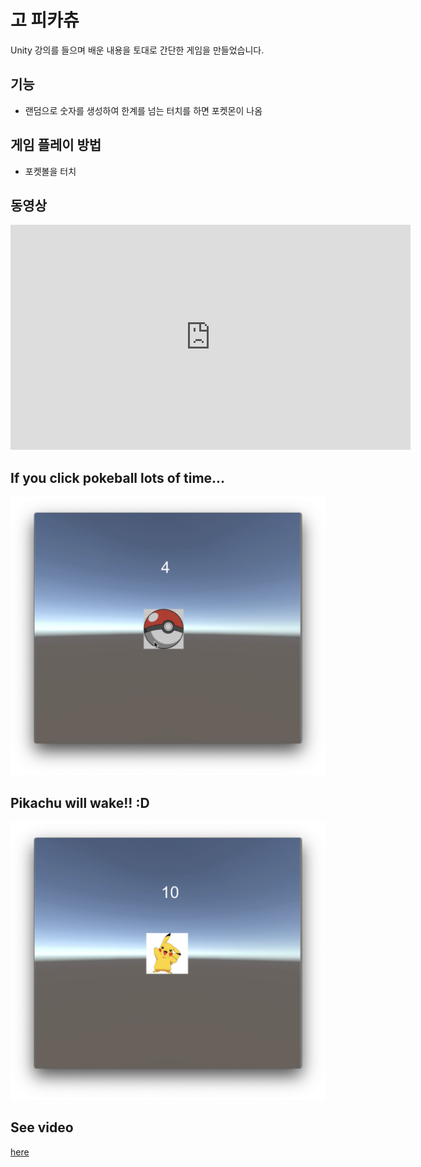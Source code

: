 # 고 피카츄

Unity 강의를 들으며 배운 내용을 토대로 간단한 게임을 만들었습니다.

## 기능

- 랜덤으로 숫자를 생성하여 한계를 넘는 터치를 하면 포켓몬이 나옴

## 게임 플레이 방법

- 포켓볼을 터치

## 동영상

<iframe width="640" height="360" src="https://www.youtube.com/embed/bD5kvn6xTy4" frameborder="0" gesture="media" allowfullscreen=""></iframe>

## If you click pokeball lots of time...
![](shot1.png)

## Pikachu will wake!! :D
![](shot2.png)

## See video
[here](https://youtu.be/bD5kvn6xTy4)
